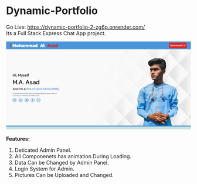 # Dynamic-Portfolio

Go Live: https://dynamic-portfolio-2-zg6p.onrender.com/<br/>
Its a Full Stack Express Chat App project.<br/>

<img src="./client/public/images/M-A-Asad.png"/><br/>

<b>Features:</b>

1. Deticated Admin Panel.
2. All Componenets has animation During Loading.
3. Data Can be Changed by Admin Panel.
4. Login System for Admin.
5. Pictures Can be Uploaded and Changed.
